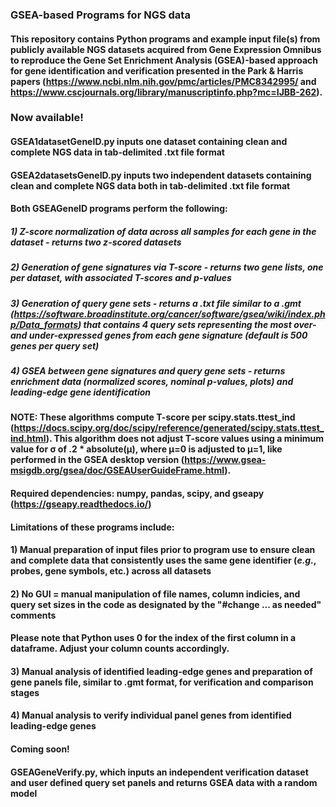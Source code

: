 ### GSEA-based Programs for NGS data
#### This repository contains Python programs and example input file(s) from publicly available NGS datasets acquired from Gene Expression Omnibus to reproduce the Gene Set Enrichment Analysis (GSEA)-based approach for gene identification and verification presented in the Park & Harris papers (https://www.ncbi.nlm.nih.gov/pmc/articles/PMC8342995/ and https://www.cscjournals.org/library/manuscriptinfo.php?mc=IJBB-262). 

### Now available!
#### GSEA1datasetGeneID.py inputs one dataset containing clean and complete NGS data in tab-delimited .txt file format
#### GSEA2datasetsGeneID.py inputs two independent datasets containing clean and complete NGS data both in tab-delimited .txt file format

#### Both GSEAGeneID programs perform the following:
##### 1) Z-score normalization of data across all samples for each gene in the dataset - returns two z-scored datasets
##### 2) Generation of gene signatures via T-score - returns two gene lists, one per dataset, with associated T-scores and p-values
##### 3) Generation of query gene sets - returns a .txt file similar to a .gmt (https://software.broadinstitute.org/cancer/software/gsea/wiki/index.php/Data_formats) that contains 4 query sets representing the most over- and under-expressed genes from each gene signature (default is 500 genes per query set)
##### 4) GSEA between gene signatures and query gene sets - returns enrichment data (normalized scores, nominal p-values, plots) and leading-edge gene identification

#### NOTE: These algorithms compute T-score per scipy.stats.ttest_ind (https://docs.scipy.org/doc/scipy/reference/generated/scipy.stats.ttest_ind.html). This algorithm does not adjust T-score values using a minimum value for σ of .2 * absolute(μ), where μ=0 is adjusted to μ=1, like performed in the GSEA desktop version (https://www.gsea-msigdb.org/gsea/doc/GSEAUserGuideFrame.html).

#### Required dependencies: numpy, pandas, scipy, and gseapy (https://gseapy.readthedocs.io/)

#### Limitations of these programs include:
#### 1) Manual preparation of input files prior to program use to ensure clean and complete data that consistently uses the same gene identifier (_e.g._, probes, gene symbols, etc.) across all datasets
#### 2) No GUI = manual manipulation of file names, column indicies, and query set sizes in the code as designated by the "#change ... as needed" comments
#### Please note that Python uses 0 for the index of the first column in a dataframe. Adjust your column counts accordingly.
#### 3) Manual analysis of identified leading-edge genes and preparation of gene panels file, similar to .gmt format, for verification and comparison stages
#### 4) Manual analysis to verify individual panel genes from identified leading-edge genes

#### Coming soon!
#### GSEAGeneVerify.py, which inputs an independent verification dataset and user defined query set panels and returns GSEA data with a random model
